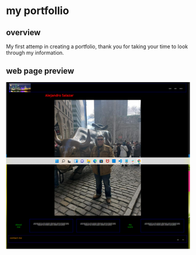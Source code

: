 # my portfollio 

## overview

My first attemp in creating a portfolio, thank you for taking your 
time to look through my information.

## web page preview 

 ![portfoliopreview](./assets/images/Screenshot.jpg)